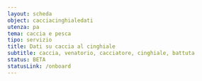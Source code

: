 ```yaml
---
layout: scheda
object: cacciacinghialedati
utenza: pa
tema: caccia e pesca
tipo: servizio
title: Dati su caccia al cinghiale
subtitle: caccia, venatorio, cacciatore, cinghiale, battuta
status: BETA
statusLink: /onboard
---
```

